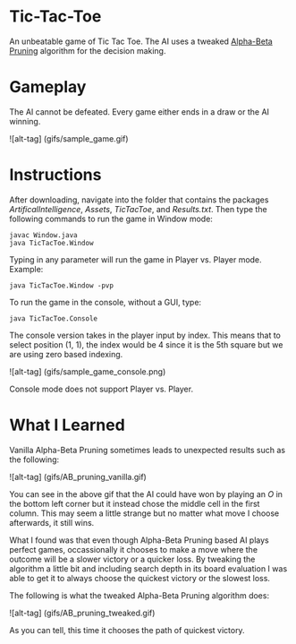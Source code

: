 # Tic-Tac-Toe
An unbeatable game of Tic Tac Toe. The AI uses a tweaked <a href="https://en.wikipedia.org/wiki/Alpha%E2%80%93beta_pruning">Alpha-Beta Pruning</a> algorithm for the decision making.

# Gameplay

The AI cannot be defeated. Every game either ends in a draw or the AI winning.

![alt-tag] (gifs/sample_game.gif)

# Instructions
After downloading, navigate into the folder that contains the packages *ArtificalIntelligence*, *Assets*, *TicTacToe*, and *Results.txt*. Then type the following commands to run the game in Window mode:
```
javac Window.java
java TicTacToe.Window
```
Typing in any parameter will run the game in Player vs. Player mode. Example:
```
java TicTacToe.Window -pvp
```
To run the game in the console, without a GUI, type:
```
java TicTacToe.Console
```
The console version takes in the player input by index. This means that to select position (1, 1), the index would be 4 since it is the 5th square but we are using zero based indexing.

![alt-tag] (gifs/sample_game_console.png)

Console mode does not support Player vs. Player.

# What I Learned

Vanilla Alpha-Beta Pruning sometimes leads to unexpected results such as the following:

![alt-tag] (gifs/AB_pruning_vanilla.gif)

You can see in the above gif that the AI could have won by playing an *O* in the bottom left corner but it instead chose the middle cell in the first column. This may seem a little strange but no matter what move I choose afterwards, it still wins.

What I found was that even though Alpha-Beta Pruning based AI plays perfect games, occassionally it chooses to make a move where the outcome will be a slower victory or a quicker loss. By tweaking the algorithm a little bit and including search depth in its board evaluation I was able to get it to always choose the quickest victory or the slowest loss.

The following is what the tweaked Alpha-Beta Pruning algorithm does:

![alt-tag] (gifs/AB_pruning_tweaked.gif)

As you can tell, this time it chooses the path of quickest victory.
